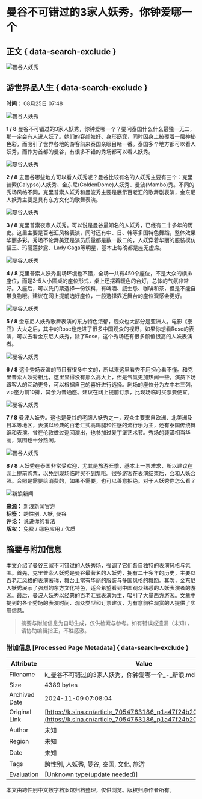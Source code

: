 # 曼谷不可错过的3家人妖秀，你钟爱哪一个

## 正文 { data-search-exclude }


![曼谷人妖秀](https://n.sinaimg.cn/sinacn10209/198/w99h99/20191010/4282-ifrwayx3795549.jpg)

## 游世界品人生 { data-search-exclude }

**时间：** 08月25日 07:48

![曼谷人妖秀](https://k.sinaimg.cn/n/sinacn10107/260/w655h405/20190825/551f-icqznha8803201.jpg/w700d1q75cms.jpg)

**1 / 8** 曼谷不可错过的3家人妖秀，你钟爱哪一个？要问泰国什么什么最独一无二，那一定会有人说人妖了。她们的容颜姣好、身形窈窕，同时因身上披覆着一层神秘色彩，而吸引了世界各地的游客前来泰国亲眼目睹一番。泰国多个地方都可以看人妖秀，而作为首都的曼谷，有很多不错的秀场都可以看人妖秀。

![曼谷人妖秀](https://k.sinaimg.cn/n/sinacn10107/257/w655h402/20190825/44d6-icqznha8803241.jpg/w700d1q75cms.jpg)

**2 / 8** 去曼谷哪些地方可以看人妖秀呢？曼谷比较有名的人妖秀主要有三个：克里普索(Calypso)人妖秀、金东尼(GoldenDome)人妖秀、曼波(Mambo)秀。不同的秀场风格不同，克里普索人妖秀和曼波秀主要是展示百老汇的歌舞剧表演，金东尼人妖秀主要是具有东方文化的歌舞表演。

![曼谷人妖秀](https://k.sinaimg.cn/n/sinacn10107/260/w655h405/20190825/a86d-icqznha8803285.jpg/w700d1q75cms.jpg)

**3 / 8** 克里普索夜市人妖秀。可以说是曼谷最知名的人妖秀，已经有二十多年的历史。这里主要是百老汇风格表演，同时还有中、日、韩等多国特色舞蹈，整体效果华丽多彩。秀场不论舞美还是演员质量都是数一数二的，人妖穿着华丽的服装模仿猫王、玛丽莲梦露、Lady Gaga等明星，基本上每晚都是座无虚席。

![曼谷人妖秀](https://k.sinaimg.cn/n/sinacn10107/261/w656h405/20190825/2142-icqznha8803361.jpg/w700d1q75cms.jpg)

**4 / 8** 克里普索人妖秀剧场环境也不错，全场一共有450个座位，不是大众的横排座位，而是3-5人小圆桌的座位形式，桌上还摆着暖色的台灯，总体的气氛非常好。入座后，可以凭门票选择一份饮料，有啤酒、威士忌、咖啡和茶，但是不能自带食物哦。建议在网上提前选好座位，一般选择靠近舞台的座位观感会更好。

![曼谷人妖秀](https://k.sinaimg.cn/n/sinacn10107/260/w656h404/20190825/aace-icqznha8803449.jpg/w700d1q75cms.jpg)

**5 / 8** 金东尼人妖秀歌舞表演的东方特色浓郁，观众也大部分是亚洲人。电影《泰囧》大火之后，其中的Rose也走进了很多中国观众的视野，如果你想看Rose的表演，可以去看金东尼人妖秀，除了Rose，这个秀场还有很多颜值很高的人妖表演者。

![曼谷人妖秀](https://k.sinaimg.cn/n/sinacn10107/265/w662h403/20190825/8bd3-icqznha8803535.jpg/w700d1q75cms.jpg)

**6 / 8** 这个秀场表演的节目有很多中文的，所以来这里看秀不用担心看不懂。和克里普索人妖秀相比，这里显得没有那么高大上，但是气氛更加热闹一些，演员下场跟客人的互动更多，可以根据自己的喜好进行选择。剧场的座位分为左中右三列，vip座为前10排，其余为普通座。建议在网上提前订票，比现场临时买票要便宜。

![曼谷人妖秀](https://k.sinaimg.cn/n/sinacn10107/264/w659h405/20190825/5638-icqznha8803591.jpg/w700d1q75cms.jpg)

**7 / 8** 曼波人妖秀。这也是曼谷的老牌人妖秀之一，观众主要来自欧洲、北美洲及日本等地区，表演以经典的百老汇式高踢腿和性感的流行乐为主，还有泰国传统舞蹈和表演。曾在伦敦做过巡回演出，也参加过爱丁堡艺术节。秀场的装潢相当华丽，氛围也十分热闹。

![曼谷人妖秀](https://k.sinaimg.cn/n/sinacn10107/256/w655h401/20190825/8768-icqznha8803640.jpg/w700d1q75cms.jpg)

**8 / 8** 人妖秀在泰国非常受欢迎，尤其是旅游旺季，基本上一票难求，所以建议在网上提前购票，以免到现场临时买不到票哦。很多游客在表演结束后，会和人妖合照。合照是需要给消费的，如果不需要，也可以善意拒绝。对于人妖秀你怎么看？

![新浪新闻](https://n.sinaimg.cn/default/80905340/20200331/sinalogo.png)

**来源：** 新浪新闻官方  
**标签：** 跨性别, 人妖, 曼谷  
**评论：** 说说你的看法  
**版权：** 免费 / 绿色应用 / 优质  
<!-- tcd_original_link https://k.sina.cn/article_7054763186_p1a47f24b200100ggsg.html -->
## 摘要与附加信息

<!-- tcd_abstract -->
本文介绍了曼谷三家不可错过的人妖秀场，强调了它们各自独特的表演风格与氛围。首先，克里普索人妖秀是曼谷最著名的人妖秀，拥有二十多年的历史，主要以百老汇风格的表演著称，舞台上常有华丽的服装与多国风格的舞蹈。其次，金东尼人妖秀展示了强烈的东方文化特色，适合希望看到中国观众熟悉的人妖表演者的游客。最后，曼波人妖秀以经典的百老汇式表演为主，吸引了大量西方游客。文章中提到的各个秀场的表演时间、观众类型和订票建议，为有意前往观赏的人提供了实用信息。
<!-- tcd_abstract_end -->

> 摘要与附加信息为自动生成，仅供检索与参考。如有错误或遗漏（未知），请协助编辑指正，不胜感激。

### 附加信息 [Processed Page Metadata] { data-search-exclude }

| Attribute       | Value                                  |
|-----------------|----------------------------------------|
| Filename        | k_曼谷不可错过的3家人妖秀，你钟爱哪一个_-_新浪.md                             |
| Size            | 4389 bytes                           |
| Archived Date   | 2024-11-09 07:08:04                             |
| Original Link   | [https://k.sina.cn/article_7054763186_p1a47f24b200100ggsg.html](https://k.sina.cn/article_7054763186_p1a47f24b200100ggsg.html)                       |
| Author          | 未知                               |
| Region          | 未知                               |
| Date            | 未知                                 |
| Tags            | 跨性别, 人妖秀, 曼谷, 泰国, 文化, 旅游                                 |
| Evaluation            | [Unknown type(update needed)]                                 |
<!-- tcd_table_end -->

本文由跨性别中文数字档案馆归档整理，仅供浏览。版权归原作者所有。
